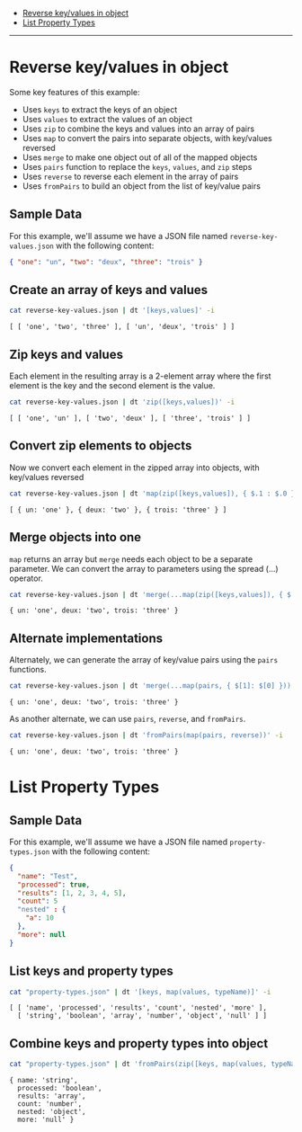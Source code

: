 - [Reverse key/values in object](#reverse-keyvalues-in-object)
- [List Property Types](#list-property-types)

---

# Reverse key/values in object

Some key features of this example:

- Uses `keys` to extract the keys of an object
- Uses `values` to extract the values of an object
- Uses `zip` to combine the keys and values into an array of pairs
- Uses `map` to convert the pairs into separate objects, with key/values reversed
- Uses `merge` to make one object out of all of the mapped objects
- Uses `pairs` function to replace the `keys`, `values`, and `zip` steps
- Uses `reverse` to reverse each element in the array of pairs
- Uses `fromPairs` to build an object from the list of key/value pairs

## Sample Data

For this example, we'll assume we have a JSON file named `reverse-key-values.json` with the following content:

```JSON
{ "one": "un", "two": "deux", "three": "trois" }
```

## Create an array of keys and values

```bash
cat reverse-key-values.json | dt '[keys,values]' -i
```

```
[ [ 'one', 'two', 'three' ], [ 'un', 'deux', 'trois' ] ]
```

## Zip keys and values

Each element in the resulting array is a 2-element array where the first element is the key and the second element is the value.

```bash
cat reverse-key-values.json | dt 'zip([keys,values])' -i
```

```
[ [ 'one', 'un' ], [ 'two', 'deux' ], [ 'three', 'trois' ] ]
```

## Convert zip elements to objects

Now we convert each element in the zipped array into objects, with key/values reversed

```bash
cat reverse-key-values.json | dt 'map(zip([keys,values]), { $.1 : $.0 })' -i
```

```
[ { un: 'one' }, { deux: 'two' }, { trois: 'three' } ]
```

## Merge objects into one

`map` returns an array but `merge` needs each object to be a separate parameter. We can convert the array to parameters using the spread (...) operator.

```bash
cat reverse-key-values.json | dt 'merge(...map(zip([keys,values]), { $.1 : $.0 }))' -i
```

```
{ un: 'one', deux: 'two', trois: 'three' }
```

## Alternate implementations

Alternately, we can generate the array of key/value pairs using the `pairs` functions.

```bash
cat reverse-key-values.json | dt 'merge(...map(pairs, { $[1]: $[0] }))' -i
```

```
{ un: 'one', deux: 'two', trois: 'three' }
```

As another alternate, we can use `pairs`, `reverse`, and `fromPairs`.

```bash
cat reverse-key-values.json | dt 'fromPairs(map(pairs, reverse))' -i
```

```
{ un: 'one', deux: 'two', trois: 'three' }
```

# List Property Types

## Sample Data

For this example, we'll assume we have a JSON file named `property-types.json` with the following content:

```JSON
{
  "name": "Test",
  "processed": true,
  "results": [1, 2, 3, 4, 5],
  "count": 5
  "nested" : {
    "a": 10
  },
  "more": null
}
```

## List keys and property types

```bash
cat "property-types.json" | dt '[keys, map(values, typeName)]' -i
```

```
[ [ 'name', 'processed', 'results', 'count', 'nested', 'more' ],
  [ 'string', 'boolean', 'array', 'number', 'object', 'null' ] ]
```

## Combine keys and property types into object

```bash
cat "property-types.json" | dt 'fromPairs(zip([keys, map(values, typeName)]))' -i
``` 

```
{ name: 'string',
  processed: 'boolean',
  results: 'array',
  count: 'number',
  nested: 'object',
  more: 'null' }
```
